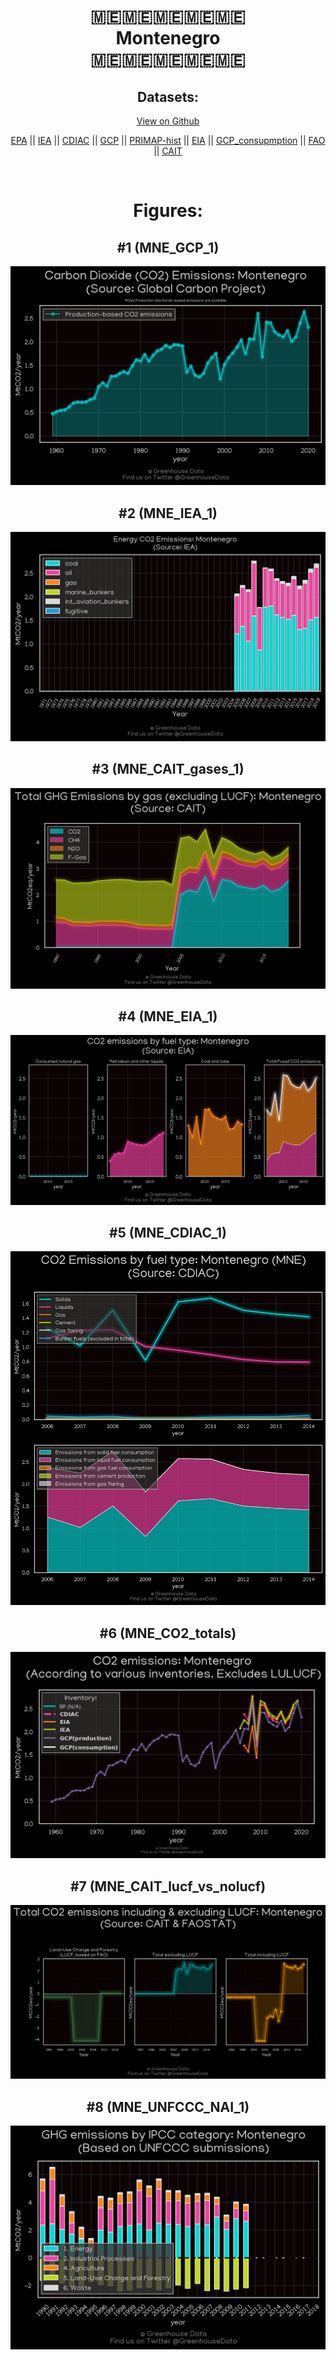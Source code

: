 
<center>
<h1 align="center">
🇲🇪🇲🇪🇲🇪🇲🇪🇲🇪
<br>
Montenegro
<br>
🇲🇪🇲🇪🇲🇪🇲🇪🇲🇪
</h1>
<h2>Datasets:</h2>
<p><a href="https://github.com/dquintani/GreenhouseData/tree/master/country_data/MNE_Montenegro/data">View on Github</a>
<br></p><p><a href="data/MNE_EPA.csv">EPA</a> || <a href="data/MNE_IEA.csv">IEA</a> || <a href="data/MNE_CDIAC.csv">CDIAC</a> || <a href="data/MNE_GCP.csv">GCP</a> || <a href="data/MNE_PRIMAP-hist.csv">PRIMAP-hist</a> || <a href="data/MNE_EIA.csv">EIA</a> || <a href="data/MNE_GCP_consupmption.csv">GCP_consupmption</a> || <a href="data/MNE_FAO.csv">FAO</a> || <a href="data/MNE_CAIT.csv">CAIT</a></p><p><br></p>
<h1>Figures:</h1><h2>#1 (MNE_GCP_1)</h2>
<p><img alt="" src="figures/MNE_GCP_1.png" /></p><h2>#2 (MNE_IEA_1)</h2>
<p><img alt="" src="figures/MNE_IEA_1.png" /></p><h2>#3 (MNE_CAIT_gases_1)</h2>
<p><img alt="" src="figures/MNE_CAIT_gases_1.png" /></p><h2>#4 (MNE_EIA_1)</h2>
<p><img alt="" src="figures/MNE_EIA_1.png" /></p><h2>#5 (MNE_CDIAC_1)</h2>
<p><img alt="" src="figures/MNE_CDIAC_1.png" /></p><h2>#6 (MNE_CO2_totals)</h2>
<p><img alt="" src="figures/MNE_CO2_totals.png" /></p><h2>#7 (MNE_CAIT_lucf_vs_nolucf)</h2>
<p><img alt="" src="figures/MNE_CAIT_lucf_vs_nolucf.png" /></p><h2>#8 (MNE_UNFCCC_NAI_1)</h2>
<p><img alt="" src="figures/MNE_UNFCCC_NAI_1.png" /></p>